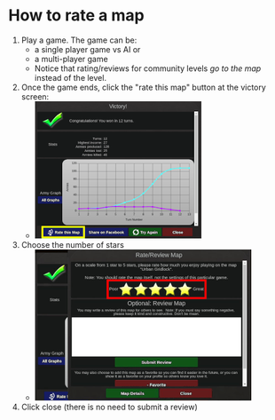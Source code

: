 # How to rate a map
1. Play a game. The game can be:
    - a single player game vs AI or
    - a multi-player game
    - Notice that rating/reviews for community levels *go to the map* instead of the level.
2. Once the game ends, click the "rate this map" button at the victory screen:
    - ![victory screen](map_rating.png)
3. Choose the number of stars
    - ![choose rating](rate_star.png)
4. Click close (there is no need to submit a review)

